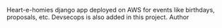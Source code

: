 Heart-e-homies django app deployed on AWS for events like birthdays, proposals, etc.
Devsecops is also added in this project.
Author
